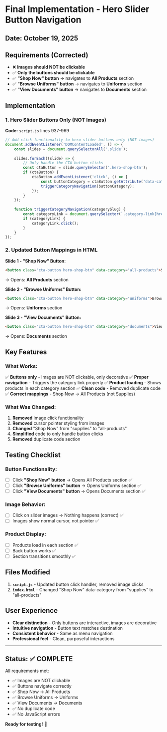 # Final Implementation - Hero Slider Button Navigation

## Date: October 19, 2025

## Requirements (Corrected)
- ❌ **Images should NOT be clickable**
- ✅ **Only the buttons should be clickable**
- ✅ **"Shop Now" button** → navigates to **All Products** section
- ✅ **"Browse Uniforms" button** → navigates to **Uniforms** section
- ✅ **"View Documents" button** → navigates to **Documents** section

## Implementation

### 1. Hero Slider Buttons Only (NOT Images)
**Code:** `script.js` lines 937-969

```javascript
// Add click functionality to hero slider buttons only (NOT images)
document.addEventListener('DOMContentLoaded', () => {
    const slides = document.querySelectorAll('.slide');
    
    slides.forEach((slide) => {
        // Only handle the CTA button clicks
        const ctaButton = slide.querySelector('.hero-shop-btn');
        if (ctaButton) {
            ctaButton.addEventListener('click', () => {
                const buttonCategory = ctaButton.getAttribute('data-category');
                triggerCategoryNavigation(buttonCategory);
            });
        }
    });
    
    function triggerCategoryNavigation(categorySlug) {
        const categoryLink = document.querySelector(`.category-link[href="#${categorySlug}"]`);
        if (categoryLink) {
            categoryLink.click();
        }
    }
});
```

### 2. Updated Button Mappings in HTML

**Slide 1 - "Shop Now" Button:**
```html
<button class="cta-button hero-shop-btn" data-category="all-products">Shop Now</button>
```
→ Opens: **All Products** section

**Slide 2 - "Browse Uniforms" Button:**
```html
<button class="cta-button hero-shop-btn" data-category="uniforms">Browse Uniforms</button>
```
→ Opens: **Uniforms** section

**Slide 3 - "View Documents" Button:**
```html
<button class="cta-button hero-shop-btn" data-category="documents">View Documents</button>
```
→ Opens: **Documents** section

## Key Features

### What Works:
✅ **Buttons only** - Images are NOT clickable, only decorative
✅ **Proper navigation** - Triggers the category link properly
✅ **Product loading** - Shows products in each category section
✅ **Clean code** - Removed duplicate code
✅ **Correct mappings** - Shop Now → All Products (not Supplies)

### What Was Changed:
1. **Removed** image click functionality
2. **Removed** cursor pointer styling from images
3. **Changed** "Shop Now" from "supplies" to "all-products"
4. **Simplified** code to only handle button clicks
5. **Removed** duplicate code section

## Testing Checklist

### Button Functionality:
- [ ] Click **"Shop Now" button** → Opens All Products section ✅
- [ ] Click **"Browse Uniforms" button** → Opens Uniforms section ✅
- [ ] Click **"View Documents" button** → Opens Documents section ✅

### Image Behavior:
- [ ] Click on slider images → Nothing happens (correct) ✅
- [ ] Images show normal cursor, not pointer ✅

### Product Display:
- [ ] Products load in each section ✅
- [ ] Back button works ✅
- [ ] Section transitions smoothly ✅

## Files Modified
1. **`script.js`** - Updated button click handler, removed image clicks
2. **`index.html`** - Changed "Shop Now" data-category from "supplies" to "all-products"

## User Experience
- **Clear distinction** - Only buttons are interactive, images are decorative
- **Intuitive navigation** - Button text matches destination
- **Consistent behavior** - Same as menu navigation
- **Professional feel** - Clean, purposeful interactions

---

## Status: ✅ COMPLETE

All requirements met:
- ✅ Images are NOT clickable
- ✅ Buttons navigate correctly
- ✅ Shop Now → All Products
- ✅ Browse Uniforms → Uniforms
- ✅ View Documents → Documents
- ✅ No duplicate code
- ✅ No JavaScript errors

**Ready for testing!** 🎉
